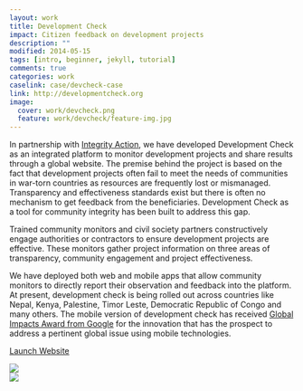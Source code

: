 ```yaml
---
layout: work
title: Development Check
impact: Citizen feedback on development projects
description: ""
modified: 2014-05-15
tags: [intro, beginner, jekyll, tutorial]
comments: true
categories: work
caselink: case/devcheck-case
link: http://developmentcheck.org  
image:
  cover: work/devcheck.png
  feature: work/devcheck/feature-img.jpg
---
```




<div class="layout work-description">
<p>In partnership with <a href="http://www.integrityaction.org" target="_blank">Integrity Action</a>, we have developed Development Check as an integrated platform to monitor development projects and share results through a global website. The premise behind the project is based on the fact that development projects often fail to meet the needs of communities in war-torn countries as resources are frequently lost or mismanaged. Transparency and effectiveness standards exist but there is often no mechanism to get feedback from the beneficiaries. Development Check as a tool for community integrity has been built to address this gap.</p>

<p>
Trained community monitors and civil society partners constructively engage authorities or contractors to ensure development projects are effective. These monitors gather project information on three areas of transparency, community engagement and project effectiveness.
</p>

<p>We have deployed both web and mobile apps that allow community monitors to directly report their observation and feedback into the platform. At present, development check is being rolled out across countries like Nepal, Kenya, Palestine, Timor Leste, Democratic Republic of Congo and many others. The mobile version of development check has received <a href="https://globalimpactchallenge.withgoogle.com/uk2014/charity/integrity-action">Global Impacts Award from Google</a> for the innovation that has the prospect to address a pertinent global issue using mobile technologies.</p>

<a href="{{ page.link }}" target="_blank" class="button work-btn launch-btn"><span class="see-work"> Launch Website</span><span class="progress"></span></a>
</div>
<div class="screenshot-wrapper">
<div class="layout inner-screenshot">
<div class="screenshot">
<img src="{{ site.url }}/images/work/devcheck/devcheckimg1.png"/> 
</div>
<div class="screenshot">
<img src="{{ site.url }}/images/work/devcheck/devcheckimg2.jpg"/> 
</div>
</div>
</div>

<!--
## What They said

> Lorem ipsum dolor sit amet, consectetur adipisicing elit, sed do eiusmod tempor incididunt ut labore et dolore magna aliqua. Ut enim ad minim veniam, quis nostrud exercitation ullamco laboris nisi ut aliquip ex ea commodo consequat.


<div class="screenshot-wrapper">
<div class="layout inner-screenshot">
<div class="screenshot">
<img src="{{ site.url }}/images/work/fightvaw/fightvawimg-3.png"/> 
</div>
<div class="screenshot">
<img src="{{ site.url }}/images/work/fightvaw/fightvawimg-4.png"/> 
</div>
</div>
</div>
-->

